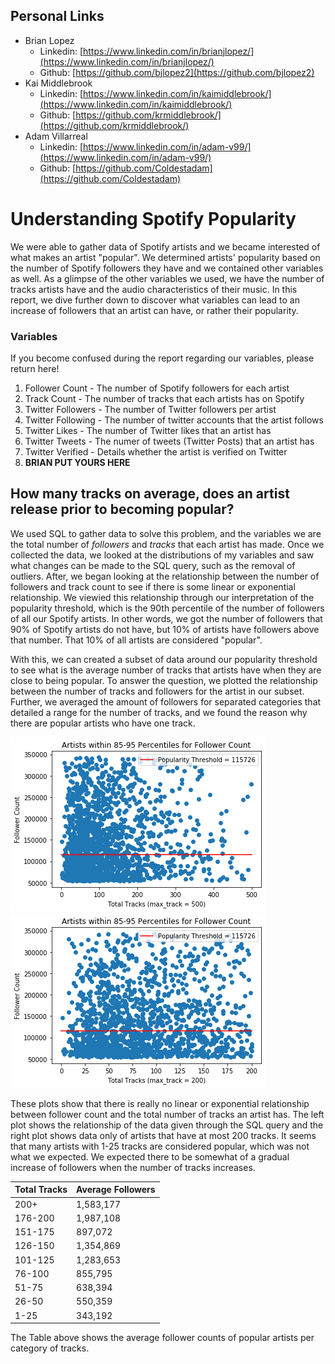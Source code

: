 ## Personal Links

- Brian Lopez
  - Linkedin: [https://www.linkedin.com/in/brianjlopez/](https://www.linkedin.com/in/brianjlopez/)
  - Github: [https://github.com/bjlopez2](https://github.com/bjlopez2)
- Kai Middlebrook
  - Linkedin: [https://www.linkedin.com/in/kaimiddlebrook/](https://www.linkedin.com/in/kaimiddlebrook/)
  - Github: [https://github.com/krmiddlebrook/](https://github.com/krmiddlebrook/)
- Adam Villarreal
  - Linkedin: [https://www.linkedin.com/in/adam-v99/](https://www.linkedin.com/in/adam-v99/)
  - Github: [https://github.com/Coldestadam](https://github.com/Coldestadam)

# Understanding Spotify Popularity

We were able to gather data of Spotify artists and we became interested of what makes an artist "popular". We determined artists' popularity based on the number of Spotify followers they have and we contained other variables as well. As a glimpse of the other variables we used, we have the number of tracks artists have and the audio characteristics of their music. In this report, we dive further down to discover what variables can lead to an increase of followers that an artist can have, or rather their popularity.

### Variables
If you become confused during the report regarding our variables, please return here!

1. Follower Count - The number of Spotify followers for each artist
2. Track Count - The number of tracks that each artists has on Spotify
3. Twitter Followers - The number of Twitter followers per artist
4. Twitter Following - The number of twitter accounts that the artist follows
5. Twitter Likes - The number of Twitter likes that an artist has
6. Twitter Tweets - The numer of tweets (Twitter Posts) that an artist has
7. Twitter Verified - Details whether the artist is verified on Twitter
8. **BRIAN PUT YOURS HERE**

## How many tracks on average, does an artist release prior to becoming popular?
  We used SQL to gather data to solve this problem, and the variables we are the total number of *followers* and *tracks* that each artist has made. Once we collected the data, we looked at the distributions of my variables and saw what changes can be made to the SQL query, such as the removal of outliers. After, we began looking at the relationship between the number of followers and track count to see if there is some linear or exponential relationship. We viewied this relationship through our interpretation of the popularity threshold, which is the 90th percentile of the number of followers of all our Spotify artists. In other words, we got the number of followers that 90% of Spotify artists do not have, but 10% of artists have followers above that number. That 10% of all artists are considered "popular".
  
  With this, we can created a subset of data around our popularity threshold to see what is the average number of tracks that artists have when they are close to being popular. To answer the question, we plotted the relationship between the number of tracks and followers for the artist in our subset. Further, we averaged the amount of followers for separated categories that detailed a range for the number of tracks, and we found the reason why there are popular artists who have one track.

![Plot #1](https://github.com/Coldestadam/SpotifyBSDS200/blob/master/plot/follower_track_relationship(most500).png?raw=true)
![Plot #2](https://github.com/Coldestadam/SpotifyBSDS200/blob/master/plot/follower_track_relationship(most200).png?raw=true)

These plots show that there is really no linear or exponential relationship between follower count and the total number of tracks an artist has. The left plot shows the relationship of the data given through the SQL query and the right plot shows data only of artists that have at most 200 tracks. It seems that many artists with 1-25 tracks are considered popular, which was not what we expected. We expected there to be somewhat of a gradual increase of followers when the number of tracks increases.

Total Tracks | Average Followers
------------ | -----------------
200+ | 1,583,177
176-200 | 1,987,108
151-175 | 897,072
126-150 | 1,354,869
101-125 | 1,283,653
76-100 | 855,795
51-75 | 638,394
26-50 | 550,359
1-25 | 343,192
The Table above shows the average follower counts of popular artists per category of tracks.
